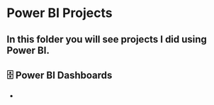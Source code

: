 # Power BI Projects
In this folder you will see projects I did using Power BI.
---
## 🗄️ Power BI Dashboards
-

